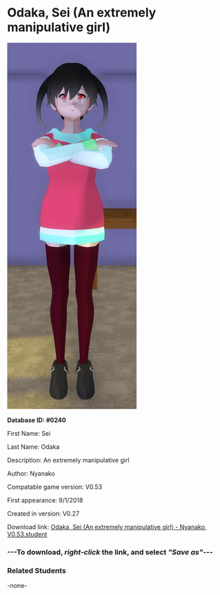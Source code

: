 # Odaka, Sei (An extremely manipulative girl)

<img src="../../Files/Images/Odaka, Sei (An extremely manipulative girl).png" title="Odaka, Sei (An extremely manipulative girl) - Nyanako, V0.53">

**Database ID: #0240**

First Name: Sei

Last Name: Odaka

Description: An extremely manipulative girl

Author: Nyanako

Compatable game version: V0.53

First appearance: 9/1/2018

Created in version: V0.27

Download link: <a href="https://raw.githubusercontent.com/Arbiter1223/Daigaku-Gurashi-Custom-Students/master/Files/Student%20Files/Odaka%2C%20Sei%20(An%20extremely%20manipulative%20girl)%20-%20Nyanako%2C%20V0.53.student">Odaka, Sei (An extremely manipulative girl) - Nyanako, V0.53.student</a>

### ---**To download, _right-click_ the link, and select _"Save as"_**---

### Related Students

-none-
